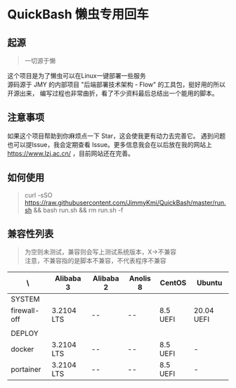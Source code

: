 # QuickBash 懒虫专用回车

## 起源

> 一切源于懒
>
这个项目是为了懒虫可以在Linux一键部署一些服务 \
源码源于 JMY 的内部项目 "后端部署技术架构 - Flow" 的工具包，挺好用的所以开源出来，
编写过程也非常曲折，看了不少资料最后总结出一个能用的脚本。

## 注意事项

如果这个项目帮助到你麻烦点一下 Star，这会使我更有动力去完善它。
遇到问题也可以提Issue，我会定期查看 Issue。更多信息我会在以后放在我的网站上 https://www.lzj.ac.cn/ ，目前网站还在完善。

## 如何使用

> curl -sSO https://raw.githubusercontent.com/JimmyKmi/QuickBash/master/run.sh && bash run.sh && rm run.sh -f

## 兼容性列表

> 为空则未测试，兼容则会写上测试系统版本，X->不兼容 \
> 注意，不兼容指的是脚本不兼容，不代表程序不兼容

| \            | Alibaba 3  | Alibaba 2 | Anolis 8 | CentOS   | Ubuntu     |
|--------------|------------|-----------|----------|----------|------------|
| SYSTEM       |
| firewall-off | 3.2104 LTS | --        | --       | 8.5 UEFI | 20.04 UEFI |
|              |
| DEPLOY       |
| docker       | 3.2104 LTS | --        | --       | 8.5 UEFI | -          |
| portainer    | 3.2104 LTS | --        | --       | 8.5 UEFI | -          |
